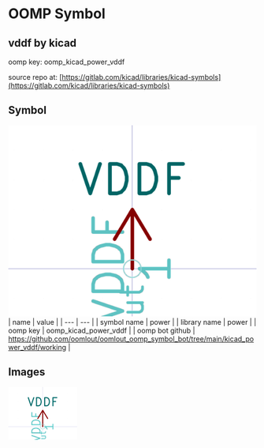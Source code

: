 # OOMP Symbol  
## vddf  by kicad  
  
oomp key: oomp_kicad_power_vddf  
  
source repo at: [https://gitlab.com/kicad/libraries/kicad-symbols](https://gitlab.com/kicad/libraries/kicad-symbols)  
## Symbol  
  
[![working.png](working_600.png)](working.png)  
| name | value | 
| --- | --- | 
| symbol name | power | 
| library name | power | 
| oomp key | oomp_kicad_power_vddf | 
| oomp bot github | https://github.com/oomlout/oomlout_oomp_symbol_bot/tree/main/kicad_power_vddf/working | 
## Images  
  
[![working.png](working_140.png)](working.png)  
